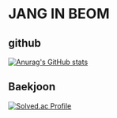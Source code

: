 # JANG IN BEOM

## github
[![Anurag's GitHub stats](https://github-readme-stats-sigma-five.vercel.app/api/top-langs/?username=kindtiger95&count_private=true&show_icons=true&show=issues&theme=dark)](https://github.com/anuraghazra/github-readme-stats)

## Baekjoon
[![Solved.ac Profile](http://mazassumnida.wtf/api/v2/generate_badge?boj=jjanginbeom)](https://solved.ac/jjanginbeom)
